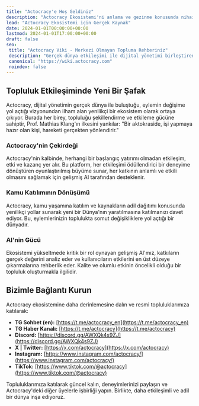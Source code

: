 ```yaml
---
title: "Actocracy'e Hoş Geldiniz"
description: "Actocracy Ekosistemi'ni anlama ve gezinme konusunda nihai rehberiniz."
lead: "Actocracy Ekosistemi için Gerçek Kaynak"
date: 2024-01-01T00:00:00+00:00
lastmod: 2024-01-01T17:00:00+00:00
draft: false
seo:
 title: "Actocracy Viki - Merkezi Olmayan Topluma Rehberiniz"
 description: "Gerçek dünya etkileşimi ile dijital yönetimi birleştiren devrimci platform Actocracy Ekosistemi'ne kapsamlı rehber."
 canonical: "https://wiki.actocracy.com"
 noindex: false
---
```


## Topluluk Etkileşiminde Yeni Bir Şafak

Actocracy, dijital yönetimin gerçek dünya ile buluştuğu, eylemin değişime yol açtığı vizyonundan ilham alan yenilikçi bir ekosistem olarak ortaya çıkıyor. Burada her birey, topluluğu şekillendirme ve etkileme gücüne sahiptir, Prof. Mathias Klang'ın ilkesini yankılar: "Bir aktokraside, işi yapmaya hazır olan kişi, hareketi gerçekten yönlendirir."

### Actocracy'nin Çekirdeği

Actocracy'nin kalbinde, herhangi bir başlangıç yatırımı olmadan etkileşim, etki ve kazanç yer alır. Bu platform, her etkileşimi ödüllendirici bir deneyime dönüştüren oyunlaştırılmış büyüme sunar, her katkının anlamlı ve etkili olmasını sağlamak için gelişmiş AI tarafından desteklenir.

### Kamu Katılımının Dönüşümü

Actocracy, kamu yaşamına katılım ve kaynakların adil dağıtımı konusunda yenilikçi yollar sunarak yeni bir Dünya'nın yaratılmasına katılmanızı davet ediyor. Bu, eylemlerinizin toplulukta somut değişikliklere yol açtığı bir dünyadır.

### AI'nin Gücü

Ekosistemi yükseltmede kritik bir rol oynayan gelişmiş AI'mız, katkıların gerçek değerini analiz eder ve kullanıcıların etkilerini en üst düzeye çıkarmalarına rehberlik eder. Kalite ve olumlu etkinin öncelikli olduğu bir topluluk oluşturmakla ilgilidir.

## Bizimle Bağlantı Kurun

Actocracy ekosistemine daha derinlemesine dalın ve resmi topluluklarımıza katılarak:

- **TG Sohbet (en):** [https://t.me/actocracy_en](https://t.me/actocracy_en)
- **TG Haber Kanalı:** [https://t.me/actocracy](https://t.me/actocracy)
- **Discord:** [https://discord.gg/AWXQk4s9ZJ](https://discord.gg/AWXQk4s9ZJ)
- **X | Twitter:** [https://x.com/actocracy](https://x.com/actocracy)
- **Instagram:** [https://www.instagram.com/actocracy/](https://www.instagram.com/actocracy/)
- **TikTok:** [https://www.tiktok.com/@actocracy](https://www.tiktok.com/@actocracy)

Topluluklarımıza katılarak güncel kalın, deneyimlerinizi paylaşın ve Actocracy'deki diğer üyelerle işbirliği yapın. Birlikte, daha etkileşimli ve adil bir dünya inşa ediyoruz.
